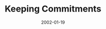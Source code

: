 ---
layout: message
category: message
series: "New Year, New Me"
title: "Keeping Commitments"
date: 2002-01-19
message_id: 298
---
